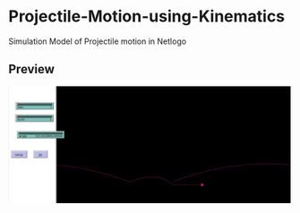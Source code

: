 # Projectile-Motion-using-Kinematics
Simulation Model of Projectile motion in Netlogo

## Preview
![alt text](https://github.com/yashkaranje/Netlogo-Modelling/blob/master/Projectile-Motion-using-Kinematics/projKine.png)


